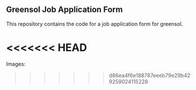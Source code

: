## Greensol Job Application Form

This repository contains the code for a job application form for greensol. 

<<<<<<< HEAD
=======
Images:
>>>>>>> d86ea4f6e188787eeeb79e29b429259024115228

